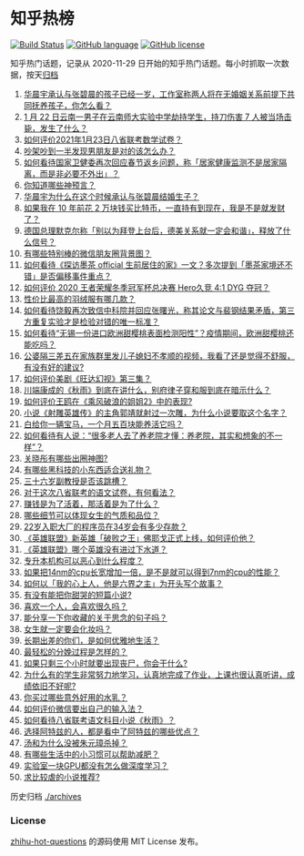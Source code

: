 # 知乎热榜
[![Build Status](https://github.com/ToWeLong/zhihu-hot-questions/workflows/CI/badge.svg)](https://github.com/ToWeLong/zhihu-hot-questions/actions)
[![GitHub language](https://img.shields.io/badge/language-golang-orange.svg)](https://golang.org/)
[![GitHub license](https://img.shields.io/github/license/ToWeLong/zhihu-hot-questions)](https://github.com/ToWeLong/zhihu-hot-questions/blob/main/LICENSE)

知乎热门话题，记录从 2020-11-29 日开始的知乎热门话题。每小时抓取一次数据，按天[归档](./archives)

<!-- BEGIN -->

1. [华晨宇承认与张碧晨的孩子已经一岁，工作室称两人将在无婚姻关系前提下共同抚养孩子，你怎么看？](https://www.zhihu.com/question/440533019)
1. [1 月 22 日云南一男子在云南师大实验中学劫持学生，持刀伤害 7 人被当场击毙，发生了什么？](https://www.zhihu.com/question/440668867)
1. [如何评价2021年1月23日八省联考数学试卷？](https://www.zhihu.com/question/440792065)
1. [吵架吵到一半发现男朋友是对的该怎么办？](https://www.zhihu.com/question/422596620)
1. [如何看待国家卫健委再次回应春节返乡问题，称「居家健康监测不是居家隔离，而是非必要不外出」？](https://www.zhihu.com/question/440769081)
1. [你知道哪些神预言？](https://www.zhihu.com/question/48944599)
1. [华晨宇为什么在这个时候承认与张碧晨结婚生子？](https://www.zhihu.com/question/440655743)
1. [如果我在 10 年前花 2 万块钱买比特币，一直持有到现在，我是不是就发财了？](https://www.zhihu.com/question/439136003)
1. [德国总理默克尔称「别以为拜登上台后，德美关系就一定会和谐」，释放了什么信号？](https://www.zhihu.com/question/440650417)
1. [有哪些特别棒的微信朋友圈背景图？](https://www.zhihu.com/question/337853063)
1. [如何看待《探访墨茶 official 生前居住的家》一文？多次提到「墨茶家境还不错」是否偏移事件重点？](https://www.zhihu.com/question/440725655)
1. [如何评价 2020 王者荣耀冬季冠军杯总决赛 Hero久竞 4:1 DYG 夺冠？](https://www.zhihu.com/question/440808275)
1. [性价比最高的羽绒服有哪几款？](https://www.zhihu.com/question/21938429)
1. [如何看待饶毅再次致信中科院并回应张曙光，称其论文与裴钢结果矛盾，第三方重复实验才是检验对错的唯一标准？](https://www.zhihu.com/question/440814381)
1. [如何看待“无锡一份进口欧洲甜樱桃表面检测阳性”？疫情期间，欧洲甜樱桃还能吃吗？](https://www.zhihu.com/question/440652915)
1. [公婆隔三差五在家族群里发儿子媳妇不孝顺的视频，我看了还是觉得不舒服，有没有好的建议?](https://www.zhihu.com/question/440440260)
1. [如何评价美剧《旺达幻视》第三集？](https://www.zhihu.com/question/440654669)
1. [川端康成的《秋雨》到底在讲什么，别府律子穿和服到底在暗示什么？](https://www.zhihu.com/question/440765049)
1. [如何评价王鸥在《乘风破浪的姐姐2》中的表现?](https://www.zhihu.com/question/440631567)
1. [小说《射雕英雄传》的主角郭靖就射过一次雕，为什么小说要取这个名字？](https://www.zhihu.com/question/440235365)
1. [白给你一辆宝马，一个月五百块能养活它吗？](https://www.zhihu.com/question/439328886)
1. [如何看待有人说：“很多老人去了养老院才懂：养老院，其实和想象的不一样”？](https://www.zhihu.com/question/440467400)
1. [关晓彤有哪些出圈神图?](https://www.zhihu.com/question/408938685)
1. [有哪些黑科技的小东西适合送礼物？](https://www.zhihu.com/question/267703735)
1. [三十六岁副教授是否该跳槽？](https://www.zhihu.com/question/440257592)
1. [对于这次八省联考的语文试卷，有何看法？](https://www.zhihu.com/question/440760441)
1. [赚钱是为了活着，那活着是为了什么？](https://www.zhihu.com/question/434831702)
1. [哪些细节可以体现女生的气质和品位？](https://www.zhihu.com/question/24780989)
1. [22岁入职大厂的程序员在34岁会有多少存款？](https://www.zhihu.com/question/436336543)
1. [《英雄联盟》新英雄「破败之王」佛耶戈正式上线，如何评价他？](https://www.zhihu.com/question/440596499)
1. [《英雄联盟》哪个英雄没有进过下水道？](https://www.zhihu.com/question/438823263)
1. [专升本机构可以恶心到什么程度？](https://www.zhihu.com/question/400116979)
1. [如果把14nm的cpu长宽增加一倍，是不是就可以得到7nm的cpu的性能？](https://www.zhihu.com/question/432566248)
1. [如何以「我的心上人，他是六界之主」为开头写个故事？](https://www.zhihu.com/question/435486166)
1. [有没有能把你甜哭的短篇小说?](https://www.zhihu.com/question/333114370)
1. [喜欢一个人，会喜欢很久吗？](https://www.zhihu.com/question/439722412)
1. [能分享一下你收藏的关于思念的句子吗？](https://www.zhihu.com/question/431856176)
1. [女生就一定要会化妆吗？](https://www.zhihu.com/question/439013302)
1. [长期出差的你们，是如何优雅地生活？](https://www.zhihu.com/question/23125833)
1. [最轻松的分娩过程是怎样的？](https://www.zhihu.com/question/433909831)
1. [如果只剩三个小时就要出现丧尸，你会干什么?](https://www.zhihu.com/question/370509834)
1. [为什么有的学生非常努力地学习，认真地完成了作业，上课也很认真听讲，成绩依旧不好呢?](https://www.zhihu.com/question/319972649)
1. [你买过哪些意外好用的水乳？](https://www.zhihu.com/question/343179934)
1. [如何评价微信要出自己的输入法？](https://www.zhihu.com/question/440186064)
1. [如何看待八省联考语文科目小说《秋雨》？](https://www.zhihu.com/question/440759391)
1. [选择阿特兹的人，都是看中了阿特兹的哪些优点？](https://www.zhihu.com/question/439953387)
1. [汤和为什么没被朱元璋杀掉？](https://www.zhihu.com/question/421394045)
1. [有哪些生活中的小习惯可以帮助减肥？](https://www.zhihu.com/question/53746593)
1. [实验室一块GPU都没有怎么做深度学习？](https://www.zhihu.com/question/299434830)
1. [求比较虐的小说推荐?](https://www.zhihu.com/question/358691561)

<!-- END -->

历史归档 [./archives](./archives)


### License
[zhihu-hot-questions](https://github.com/towelong/zhihu-hot-questions) 的源码使用 MIT License 发布。